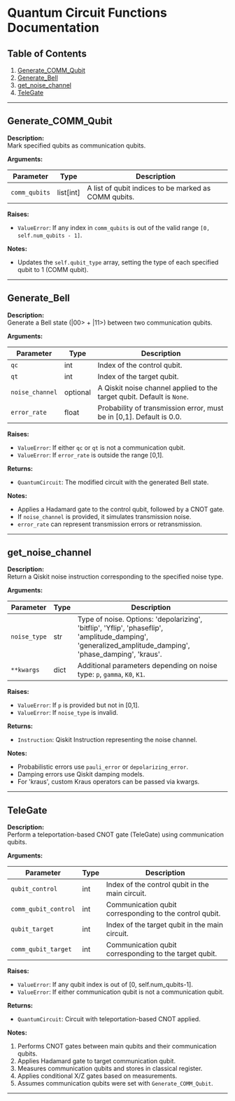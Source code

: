 # Quantum Circuit Functions Documentation

## Table of Contents
1. [Generate_COMM_Qubit](#generate_comm_qubit)
2. [Generate_Bell](#generate_bell)
3. [get_noise_channel](#get_noise_channel)
4. [TeleGate](#telegate)

---

## Generate_COMM_Qubit

**Description:**  
Mark specified qubits as communication qubits.

**Arguments:**  

| Parameter      | Type       | Description                                      |
|----------------|-----------|--------------------------------------------------|
| `comm_qubits`  | list[int] | A list of qubit indices to be marked as COMM qubits. |

**Raises:**  
- `ValueError`: If any index in `comm_qubits` is out of the valid range `[0, self.num_qubits - 1]`.

**Notes:**  
- Updates the `self.qubit_type` array, setting the type of each specified qubit to 1 (COMM qubit).

---

## Generate_Bell

**Description:**  
Generate a Bell state (|00> + |11>) between two communication qubits.

**Arguments:**  

| Parameter       | Type       | Description                                                                 |
|-----------------|-----------|-----------------------------------------------------------------------------|
| `qc`            | int       | Index of the control qubit.                                                 |
| `qt`            | int       | Index of the target qubit.                                                  |
| `noise_channel` | optional  | A Qiskit noise channel applied to the target qubit. Default is `None`.      |
| `error_rate`    | float     | Probability of transmission error, must be in [0,1]. Default is 0.0.        |

**Raises:**  
- `ValueError`: If either `qc` or `qt` is not a communication qubit.  
- `ValueError`: If `error_rate` is outside the range [0,1].

**Returns:**  
- `QuantumCircuit`: The modified circuit with the generated Bell state.

**Notes:**  
- Applies a Hadamard gate to the control qubit, followed by a CNOT gate.  
- If `noise_channel` is provided, it simulates transmission noise.  
- `error_rate` can represent transmission errors or retransmission.

---

## get_noise_channel

**Description:**  
Return a Qiskit noise instruction corresponding to the specified noise type.

**Arguments:**  

| Parameter      | Type       | Description                                                                 |
|----------------|-----------|-----------------------------------------------------------------------------|
| `noise_type`   | str       | Type of noise. Options: 'depolarizing', 'bitflip', 'Yflip', 'phaseflip', 'amplitude_damping', 'generalized_amplitude_damping', 'phase_damping', 'kraus'. |
| `**kwargs`     | dict      | Additional parameters depending on noise type: `p`, `gamma`, `K0`, `K1`.   |

**Raises:**  
- `ValueError`: If `p` is provided but not in [0,1].  
- `ValueError`: If `noise_type` is invalid.

**Returns:**  
- `Instruction`: Qiskit Instruction representing the noise channel.

**Notes:**  
- Probabilistic errors use `pauli_error` or `depolarizing_error`.  
- Damping errors use Qiskit damping models.  
- For 'kraus', custom Kraus operators can be passed via kwargs.

---

## TeleGate

**Description:**  
Perform a teleportation-based CNOT gate (TeleGate) using communication qubits.

**Arguments:**  

| Parameter              | Type | Description                                                              |
|------------------------|------|--------------------------------------------------------------------------|
| `qubit_control`        | int  | Index of the control qubit in the main circuit.                          |
| `comm_qubit_control`   | int  | Communication qubit corresponding to the control qubit.                 |
| `qubit_target`         | int  | Index of the target qubit in the main circuit.                           |
| `comm_qubit_target`    | int  | Communication qubit corresponding to the target qubit.                  |

**Raises:**  
- `ValueError`: If any qubit index is out of [0, self.num_qubits-1].  
- `ValueError`: If either communication qubit is not a communication qubit.

**Returns:**  
- `QuantumCircuit`: Circuit with teleportation-based CNOT applied.

**Notes:**  
1. Performs CNOT gates between main qubits and their communication qubits.  
2. Applies Hadamard gate to target communication qubit.  
3. Measures communication qubits and stores in classical register.  
4. Applies conditional X/Z gates based on measurements.  
5. Assumes communication qubits were set with `Generate_COMM_Qubit`.

---
